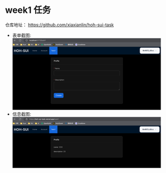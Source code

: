 # week1 任务

仓库地址： https://github.com/xiaxianlin/hoh-sui-task

- 表单截图: ![表单截图](./form.png)
- 信息截图: ![信息截图](./created.png)